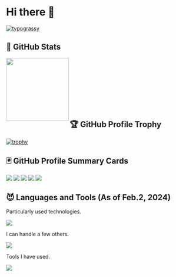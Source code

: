 # Hi there 👋
<a href="https://github.com/kawarimidoll/typograssy"><img alt="typograssy" src="https://typograssy.deno.dev/api?text=%20Hi!%20I'm%20Paseri!%20"></a>

## 💎 GitHub Stats
<p align="left"> 
    <!-- <img height="170"  src="https://github-readme-stats.vercel.app/api/top-langs/?username=i16fujimoto&count_private=true&show_icons=true&theme=nord&layout=compact&hide=html"> -->
    <img height="170" align="left" src="https://github-readme-stats.vercel.app/api?username=i16fujimoto&count_private=true&show_icons=true&theme=nord&">

<br>
<br>
<br>
<br>
<br>
<br>
<br>
<br>
    
## 🏆 GitHub Profile Trophy
[![trophy](https://github-profile-trophy.vercel.app/?username=i16fujimoto&count_private=true&theme=nord&column=7)](https://github.com/ryo-ma/github-profile-trophy)

## 🃏 GitHub Profile Summary Cards
![](https://github-profile-summary-cards.vercel.app/api/cards/profile-details?username=i16fujimoto&count_private=true&theme=nord_dark)
![](https://github-profile-summary-cards.vercel.app/api/cards/repos-per-language?username=i16fujimoto&count_private=true&theme=nord_dark)
![](https://github-profile-summary-cards.vercel.app/api/cards/most-commit-language?username=i16fujimoto&count_private=true&theme=nord_dark)
![](https://github-profile-summary-cards.vercel.app/api/cards/stats?username=i16fujimoto&count_private=true&theme=nord_dark)
![](https://github-profile-summary-cards.vercel.app/api/cards/productive-time?username=i16fujimoto&count_private=true&theme=nord_dark)

## 😈 Languages and Tools (As of Feb.2, 2024)

<!-- generate by https://rahuldkjain.github.io/gh-profile-readme-generator/ -->
Particularly used technologies.
<p align="left">
  <a href="https://skillicons.dev">
    <img src="https://skillicons.dev/icons?i=go,python,fastapi,docker,postgres,mysql,mongodb,aws,gcp,firebase,githubactions" />
  </a>
</p>
I can handle a few others.
<p align="left">
  <a href="https://skillicons.dev">
    <img src="https://skillicons.dev/icons?i=terraform,java,kotlin,c,kubernetes,django,js,css,html,nodejs,jquery,latex,linux,arduino,flutter,heroku,nginx,raspberrypi,redis" />
  </a>
</p>
Tools I have used.
<p align="left">
  <a href="https://skillicons.dev">
    <img src="https://skillicons.dev/icons?i=vscode,postman,grafana,discord,idea,anaconda,atom,figma,emacs,wordpress" />
  </a>
</p>

